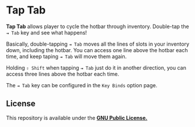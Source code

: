 # Tap Tab

**Tap Tab** allows player to cycle the hotbar through inventory. Double-tap the `⇥ Tab` key and see what happens!

Basically, double-tapping `⇥ Tab` moves all the lines of slots in your inventory down, including the hotbar. You can access one line above the hotbar each time, and keep taping `⇥ Tab` will move them again.

Holding `⇧ Shift` when tapping `⇥ Tab` just do it in another direction, you can access three lines above the hotbar each time.

The `⇥ Tab` key can be configured in the `Key Binds` option page.

## License

This repository is available under the **[GNU Public License.](LICENSE)**
